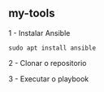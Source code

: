 ## my-tools

1 - Instalar Ansible
```
sudo apt install ansible
```
2 - Clonar o repositorio

3 - Executar o playbook
